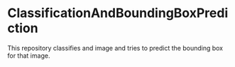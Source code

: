 # ClassificationAndBoundingBoxPrediction
This repository classifies and image and tries to predict the bounding box for that image.
